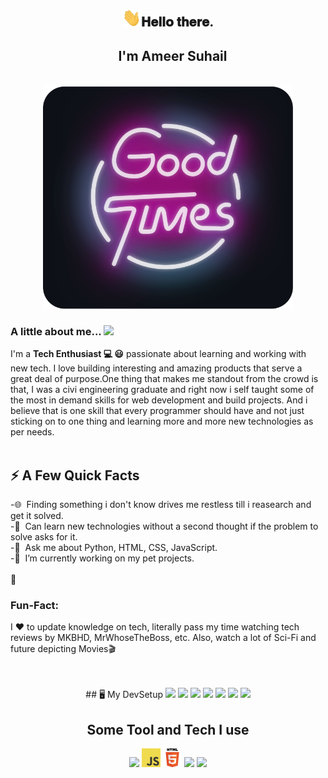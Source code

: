 <div align="center">
<h2><img src="Hi.gif" width="30">𝐇𝐞𝐥𝐥𝐨 𝐭𝐡𝐞𝐫𝐞.</h2>
<h2> &nbsp;&nbsp;&nbsp;I'm Ameer Suhail </h2>
</div>

<div align="center">
	<br>
		<img src="good-times.svg" width="400px">
	<br>
</div>

### A little about me... <img src="https://media.giphy.com/media/VgCDAzcKvsR6OM0uWg/giphy.gif" width="50"> 

I'm a **Tech Enthusiast 💻 😃** passionate about learning and working with new tech. I love building interesting and amazing products that serve a great deal of purpose.One thing that makes me standout from the crowd is that, I was a civi engineering graduate and right now i self taught some of the most in demand skills for web   development and build projects. And i believe that is one skill that every programmer should have and not just sticking on to one thing and learning more and more new technologies as per needs.<br/><br/>	

## ⚡️ A Few Quick Facts

-🌐&nbsp;&nbsp;Finding something i don't know drives me restless till i reasearch and get it solved.<br>
-📖&nbsp;&nbsp;Can learn new technologies without a second thought if the problem to solve asks for it.<br>
-💬&nbsp;&nbsp;Ask me about Python, HTML, CSS, JavaScript.<br/>
-🔭&nbsp;&nbsp;I’m currently working on my pet projects.<br/><br/>
🎉 <h3>Fun-Fact:</h3> I ❤️ to update knowledge on tech, literally pass my time watching tech reviews by MKBHD, MrWhoseTheBoss, etc. Also, watch a lot of Sci-Fi and future depicting Movies🎬<br><br><br>
<div align="center">
## 🖥️ My DevSetup
<img src="https://img.shields.io/badge/Legion-555555.svg?&style=flat-square&logo=Lenovo&logoColor=E2231A"> <img src="https://img.shields.io/badge/Windows-555555.svg?&style=flat-square&logo=windows&logoColor=0078D6"> <img src="https://img.shields.io/badge/Chrome-555555.svg?&style=flat-square&logo=google-chrome&logoColor=FABC0C"> <img src="https://img.shields.io/badge/VS Code-555555?style=flat-square&logo=visual-studio-code&logoColor=007ACC"> <img src="https://img.shields.io/badge/Terminal-555555.svg?&style=flat-square&logo=powershell&logoColor=white"> <img src="https://img.shields.io/badge/Jupyter-555555.svg?&style=flat-square&logo=jupyter&logoColor=F37626"> <img src="https://img.shields.io/badge/Spotify-555555.svg?&style=flat-square&logo=spotify&logoColor=1ED760"> 

## Some Tool and Tech I use<br>
<code><img height="30" src="https://avatars0.githubusercontent.com/u/1525981?s=200&v=4"></code>
<code><img height="30" src="https://raw.githubusercontent.com/github/explore/80688e429a7d4ef2fca1e82350fe8e3517d3494d/topics/javascript/javascript.png"></code>
<code><img height="30" src="https://raw.githubusercontent.com/github/explore/80688e429a7d4ef2fca1e82350fe8e3517d3494d/topics/html/html.png"></code>
<code><img height="30" src="https://avatars1.githubusercontent.com/u/1517864?s=200&v=4"></code>
<code><img height="30" src="https://avatars1.githubusercontent.com/u/2918581?s=200&v=4"></code>
<div/>
	



